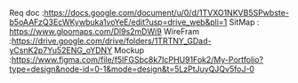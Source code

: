 Req doc  :https://docs.google.com/document/u/0/d/1TVXO1NKVB5SPwbste-b5oAAFzQ3EcWKywbuka1voYeE/edit?usp=drive_web&pli=1
SitMap   : https://www.gloomaps.com/Dl9s2mDWi9
WireFram :https://drive.google.com/drive/folders/1TRTNY_GDad-yCsnK2p7Yu52ENG_oYDNY
Mockup   :https://www.figma.com/file/f5lFGSbc8k7IcPHU91Fok2/My-Portfolio?type=design&node-id=0-1&mode=design&t=5LzPtJuyQJQv5foJ-0